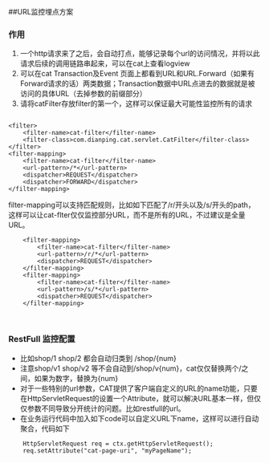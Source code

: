 ##URL监控埋点方案

### 作用
1. 一个http请求来了之后，会自动打点，能够记录每个url的访问情况，并将以此请求后续的调用链路串起来，可以在cat上查看logview
2. 可以在cat Transaction及Event 页面上都看到URL和URL.Forward（如果有Forward请求的话）两类数据；Transaction数据中URL点进去的数据就是被访问的具体URL（去掉参数的前缀部分）
3. 请将catFilter存放filter的第一个，这样可以保证最大可能性监控所有的请求

```

<filter>
    <filter-name>cat-filter</filter-name>
    <filter-class>com.dianping.cat.servlet.CatFilter</filter-class>
</filter>
<filter-mapping>
    <filter-name>cat-filter</filter-name>
    <url-pattern>/*</url-pattern>
    <dispatcher>REQUEST</dispatcher>
    <dispatcher>FORWARD</dispatcher>
</filter-mapping>
```

filter-mapping可以支持匹配规则，比如如下匹配了/r/开头以及/s/开头的path，这样可以让cat-flter仅仅监控部分URL，而不是所有的URL，不过建议是全量URL。

```
	<filter-mapping>
		<filter-name>cat-filter</filter-name>
		<url-pattern>/r/*</url-pattern>
		<dispatcher>REQUEST</dispatcher>
	</filter-mapping>
	<filter-mapping>
		<filter-name>cat-filter</filter-name>
		<url-pattern>/s/*</url-pattern>
		<dispatcher>REQUEST</dispatcher>
	</filter-mapping>

	
```
    
### RestFull 监控配置
	
- 比如shop/1 shop/2 都会自动归类到 /shop/{num}
- 注意shop/v1 shop/v2 等不会自动到/shop/v{num}，cat仅仅替换两个/之间，如果为数字，替换为{num}
- 对于一些特别的url参数，CAT提供了客户端自定义的URL的name功能，只要在HttpServletRequest的设置一个Attribute，就可以解决URL基本一样，但仅仅参数不同导致分开统计的问题。比如restfull的url。
- 在业务运行代码中加入如下code可以自定义URL下name，这样可以进行自动聚合，代码如下


```	
	HttpServletRequest req = ctx.getHttpServletRequest();
	req.setAttribute("cat-page-uri", "myPageName");
```
	